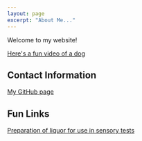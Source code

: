 ```yaml
---
layout: page
excerpt: "About Me..."
---
```


Welcome to my website! 

[Here's a fun video of a dog](https://www.youtube.com/watch?v=vlA2XaKfh78&list=FLHM4vUhTKs3chwPfY8vw6rQ)

## Contact Information

[My GitHub page](https://github.com/cdelor02)



## Fun Links

[Preparation of liquor for use in sensory tests](http://www.gatsby.ucl.ac.uk/tea/tea_archive/attached_files/BS6008.pdf)
